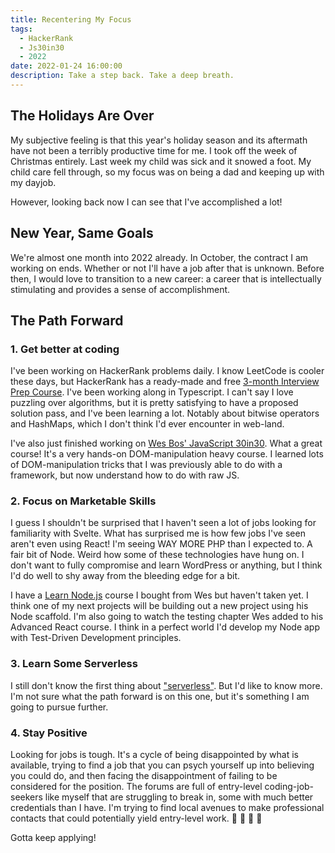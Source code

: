 ```yaml
---
title: Recentering My Focus
tags:
  - HackerRank
  - Js30in30
  - 2022
date: 2022-01-24 16:00:00
description: Take a step back. Take a deep breath.
---
```


## The Holidays Are Over

My subjective feeling is that this year's holiday season and its aftermath have not been a terribly productive time for me. I took off the week of Christmas entirely. Last week my child was sick and it snowed a foot. My child care fell through, so my focus was on being a dad and keeping up with my dayjob.

However, looking back now I can see that I've accomplished a lot!

## New Year, Same Goals

We're almost one month into 2022 already. In October, the contract I am working on ends. Whether or not I'll have a job after that is unknown. Before then, I would love to transition to a new career: a career that is intellectually stimulating and provides a sense of accomplishment.

## The Path Forward

### 1. Get better at coding

I've been working on HackerRank problems daily. I know LeetCode is cooler these days, but HackerRank has a ready-made and free [3-month Interview Prep Course](https://www.hackerrank.com/interview/preparation-kits/three-month-preparation-kit). I've been working along in Typescript. I can't say I love puzzling over algorithms, but it is pretty satisfying to have a proposed solution pass, and I've been learning a lot. Notably about bitwise operators and HashMaps, which I don't think I'd ever encounter in web-land.

I've also just finished working on [Wes Bos' JavaScript 30in30](https://javascript30.com). What a great course! It's a very hands-on DOM-manipulation heavy course. I learned lots of DOM-manipulation tricks that I was previously able to do with a framework, but now understand how to do with raw JS.

### 2. Focus on Marketable Skills

I guess I shouldn't be surprised that I haven't seen a lot of jobs looking for familiarity with Svelte. What has surprised me is how few jobs I've seen aren't even using React! I'm seeing WAY MORE PHP than I expected to. A fair bit of Node. Weird how some of these technologies have hung on. I don't want to fully compromise and learn WordPress or anything, but I think I'd do well to shy away from the bleeding edge for a bit.

I have a [Learn Node.js](https://learnnode.com) course I bought from Wes but haven't taken yet. I think one of my next projects will be building out a new project using his Node scaffold. I'm also going to watch the testing chapter Wes added to his Advanced React course. I think in a perfect world I'd develop my Node app with Test-Driven Development principles.

### 3. Learn Some Serverless

I still don't know the first thing about ["serverless"](https://serverless.css-tricks.com/about/). But I'd like to know more. I'm not sure what the path forward is on this one, but it's something I am going to pursue further.

### 4. Stay Positive

Looking for jobs is tough. It's a cycle of being disappointed by what is available, trying to find a job that you can psych yourself up into believing you could do, and then facing the disappointment of failing to be considered for the position. The forums are full of entry-level coding-job-seekers like myself that are struggling to break in, some with much better credentials than I have. I'm trying to find local avenues to make professional contacts that could potentially yield entry-level work. 💪 🚀 💪 🚀

Gotta keep applying!
